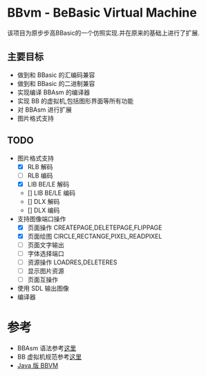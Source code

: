 BBvm - BeBasic Virtual Machine
===========================

该项目为原步步高BBasic的一个仿照实现.并在原来的基础上进行了扩展.

主要目标
------
* 做到和 BBasic 的汇编码兼容
* 做到和 BBasic 的二进制兼容
* 实现编译 BBAsm 的编译器
* 实现 BB 的虚拟机,包括图形界面等所有功能
* 对 BBAsm 进行扩展
* 图片格式支持

TODO
----
* 图片格式支持
	* [x] RLB 解码
	* [ ] RLB 编码
	* [X] LIB BE/LE 解码
	* [] LIB BE/LE 编码
	* [] DLX 解码
	* [] DLX 编码
* 支持图像端口操作
	* [x] 页面操作 CREATEPAGE,DELETEPAGE,FLIPPAGE
	* [X] 页面绘图 CIRCLE,RECTANGE,PIXEL,READPIXEL
	* [ ] 页面文字输出
	* [ ] 字体选择端口
	* [ ] 资源操作 LOADRES,DELETERES
	* [ ] 显示图片资源
	* [ ] 页面互操作
* 使用 SDL 输出图像
* 编译器
	
	

参考
====

* BBAsm 语法参考[这里][bbasm-g4]
* BB 虚拟机规范参考[这里][bbvm-spec]
* [Java 版 BBVM](https://github.com/wenerme/bbvm/tree/java)

 [bbasm-g4]:https://github.com/wenerme/bbvm/blob/master/doc/grammar/BBAsm.g4
 [bbvm-spec]:https://github.com/wenerme/bbvm/blob/master/doc/bbvm-spec.md


